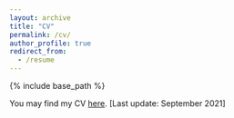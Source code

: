 ```yaml
---
layout: archive
title: "CV"
permalink: /cv/
author_profile: true
redirect_from:
  - /resume
---
```


{% include base_path %}

You may find my CV [here](https://maminbajand.github.io/CV.pdf).
[Last update: September 2021]

